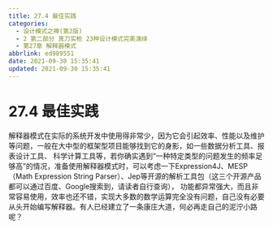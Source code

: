 ```yaml
---
title: 27.4 最佳实践
categories: 
  - 设计模式之禅(第2版)
  - 2 第二部分 真刀实枪 23种设计模式完美演绎
  - 第27章 解释器模式
abbrlink: ed989551
date: 2021-09-30 15:35:41
updated: 2021-09-30 15:35:41
---
```

# 27.4 最佳实践
解释器模式在实际的系统开发中使用得非常少，因为它会引起效率、性能以及维护等问题，一般在大中型的框架型项目能够找到它的身影，如一些数据分析工具、报表设计工具、 科学计算工具等，若你确实遇到“一种特定类型的问题发生的频率足够高”的情况，准备使用解释器模式时，可以考虑一下Expression4J、MESP（Math Expression String Parser）、Jep等开源的解析工具包（这三个开源产品都可以通过百度、Google搜索到，请读者自行查询）， 功能都异常强大，而且非常容易使用，效率也还不错，实现大多数的数学运算完全没有问题，自己没有必要从头开始编写解释器。有人已经建立了一条康庄大道，何必再走自己的泥泞小路呢？
